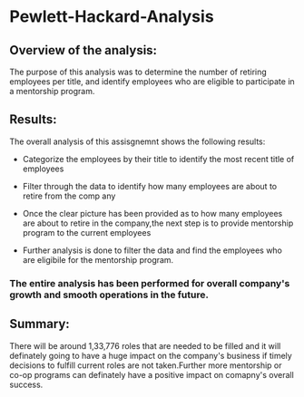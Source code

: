 # Pewlett-Hackard-Analysis

## Overview of the analysis: 
The purpose of this analysis was to determine the number of retiring employees per title, and identify employees who are eligible to participate in a mentorship program.

## Results: 
 The overall analysis of this assisgnemnt shows the following results:
- Categorize the employees by their title to identify the most recent title of employees
- Filter through the data to identify how many employees are about to retire from the comp
any

 - Once the clear picture has been provided as to how many employees are about to retire in the company,the next step is to provide mentorship program to the current employees
- Further analysis is done to filter the data and find the employees who are eligibile for the mentorship program.

### The entire analysis has been performed for overall company's growth and smooth operations in the future.

## Summary: 
 There will be around 1,33,776 roles that are needed to be filled and it will definately going to have a huge impact on the company's business if timely decisions to fulfill current roles are not taken.Further more mentorship or co-op programs can definately have a positive impact on comapny's overall success.

